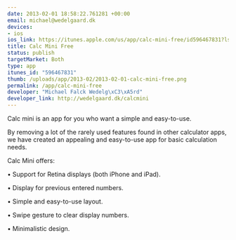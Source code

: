 ```yaml
--- 
date: 2013-02-01 18:58:22.761281 +00:00
email: michael@wedelgaard.dk
devices: 
- ios
ios_link: https://itunes.apple.com/us/app/calc-mini-free/id596467831?ls=1%26mt=8
title: Calc Mini Free
status: publish
targetMarket: Both
type: app
itunes_id: "596467831"
thumb: /uploads/app/2013-02/2013-02-01-calc-mini-free.png
permalink: /app/calc-mini-free
developer: "Michael Falck Wedelg\xC3\xA5rd"
developer_link: http://wedelgaard.dk/calcmini
---
```


Calc mini is an app for you who want a simple and easy-to-use.

By removing a lot of the rarely used features found in other calculator apps, we have created an appealing and easy-to-use app for basic calculation needs.

Calc Mini offers:

• Support for Retina displays (both iPhone and iPad).

• Display for previous entered numbers.

• Simple and easy-to-use layout.

• Swipe gesture to clear display numbers.

• Minimalistic design.
